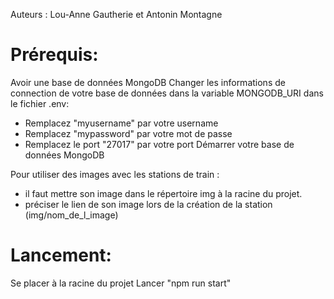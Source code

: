 Auteurs : Lou-Anne Gautherie et Antonin Montagne
# Prérequis:

Avoir une base de données MongoDB
Changer les informations de connection de votre base de données dans la variable MONGODB_URI dans le fichier .env:
- Remplacez "myusername" par votre username
- Remplacez "mypassword" par votre mot de passe
- Remplacez le port "27017" par votre port
Démarrer votre base de données MongoDB

Pour utiliser des images avec les stations de train :
  - il faut mettre son image dans le répertoire img à la racine du projet.
  - préciser le lien de son image lors de la création de la station (img/nom_de_l_image)

# Lancement:

Se placer à la racine du projet
Lancer "npm run start"
